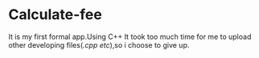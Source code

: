 # Calculate-fee
It is my first formal app.Using C++
It took too much time for me to upload other developing files(*.cpp etc*),so i choose to give up.
